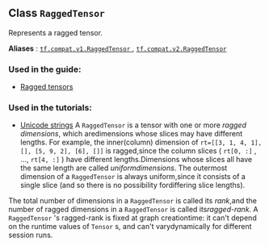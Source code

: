 

## Class  `RaggedTensor` 
Represents a ragged tensor.

**Aliases** : [ `tf.compat.v1.RaggedTensor` ](/api_docs/python/tf/RaggedTensor), [ `tf.compat.v2.RaggedTensor` ](/api_docs/python/tf/RaggedTensor)

### Used in the guide:
- [Ragged tensors](https://tensorflow.google.cn/guide/ragged_tensor)


### Used in the tutorials:
- [Unicode strings](https://tensorflow.google.cn/tutorials/load_data/unicode)
A  `RaggedTensor`  is a tensor with one or more *ragged dimensions*, which aredimensions whose slices may have different lengths.  For example, the inner(column) dimension of  `rt=[[3, 1, 4, 1], [], [5, 9, 2], [6], []]`  is ragged,since the column slices ( `rt[0, :]` , ...,  `rt[4, :]` ) have different lengths.Dimensions whose slices all have the same length are called *uniformdimensions*.  The outermost dimension of a  `RaggedTensor`  is always uniform,since it consists of a single slice (and so there is no possibility fordiffering slice lengths).

The total number of dimensions in a  `RaggedTensor`  is called its *rank*,and the number of ragged dimensions in a  `RaggedTensor`  is called its*ragged-rank*.  A  `RaggedTensor` 's ragged-rank is fixed at graph creationtime: it can't depend on the runtime values of  `Tensor` s, and can't varydynamically for different session runs.

